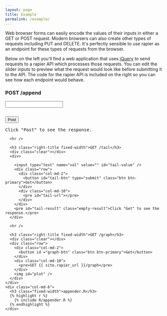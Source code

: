 ```yaml
---
layout: page
title: Example
permalink: /example/
---
```


Web browser forms can easily encode the values of their inputs in either a GET or POST request. Modern browsers can also create other types of requests including PUT and DELETE. It's perfectly sensible to use rapier as an endpoint for these types of requests from the browser.

Below on the left you'll find a web application that uses [jQuery](http://jquery.com/) to send requests to a rapier API which processes those requests. You can edit the slider inputs to preview what the request would look like before submitting it to the API. The code for the rapier API is included on the right so you can see how each endpoint would behave.

  <div class="row">
    <div class="col-md-6 right-border">
      <h3 class="right-title fixed-width">POST /append</h3>
      <div class="clear"></div>
      <input type="text" name="val" value="" id="post-value" />
      <pre id="value-url"></pre>
      <div class="row">
        <div class="col-md-2">
          <button id="post-btn" type="submit" class="btn btn-primary">Post</button>
        </div>
        <div class="col-md-10">
          <pre id="post-result" class="empty-result">Click "Post" to see the response.</pre>
        </div>
      </div>

      <hr />

      <h3 class="right-title fixed-width">GET /tail</h3>
      <div class="clear"></div>
      <div>

        <input type="text" name="val" value="" id="tail-value" />
        <div class="row">
          <div class="col-md-2">
            <button id="tail-btn" type="submit" class="btn btn-primary">Get</button>
          </div>
          <div class="col-md-10">
            <pre id="tail-url"></pre>
          </div>
        </div>
        <pre id="tail-result" class="empty-result">Click "Get" to see the response.</pre>
      </div>
      
      <hr />

      <h3 class="right-title fixed-width">GET /graph</h3>
      <div class="clear"></div>
      <div class="row">
        <div class="col-md-2">
          <button id ="graph-btn" class="btn btn-primary">Get</button>
        </div>
        <div class="col-md-10">
          <pre>GET {{ site.rapier_url }}/graph</pre>
        </div>
        <img id="plot" />
      </div>
    </div>
    <div class="col-md-6">
      <h3 class="fixed-width">appender.R</h3>
      {% highlight r %}
        {% include R/appender.R %}
      {% endhighlight %}
    </div>
  </div>


<script type="text/javascript">
  $(function(){
    $("#post-value").ionRangeSlider({
      min: 1,
      max: 100,
      from: 50,
      onChange: function (data) {
        updatePostURLs();
      },
    });

    $("#tail-value").ionRangeSlider({
      min: 1,
      max: 50,
      from: 10,
      onChange: function (data) {
        updateTailURLs();
      },
    });

    function updatePostURLs(){
      var val = $('#post-value').val();
      $('#value-url').text('POST {val: ' + val + '} -> {{ site.rapier_url }}/append');
    }
    
    function updateTailURLs(){
      var val = $('#tail-value').val();
      $('#tail-url').text('GET {{ site.rapier_url }}/tail?n=' + val);
    }

    function updateOutput(res){
      if (res){
        $('#post-result').fadeOut(100).text(JSON.stringify(res)).removeClass('empty-result').fadeOut(100).fadeIn(100);
      }

      return $.get('{{ site.rapier_url }}/tail?n=' + $('#tail-value').val())
      .done(function(tail){
        $('#tail-result').text(JSON.stringify(tail)).removeClass('empty-result').fadeOut(100).fadeIn(100);
        $('#plot').attr('src', '{{ site.rapier_url }}/graph?t=' + new Date().getTime()).fadeOut(100).fadeIn(100);
      });
    }

    // init
    updatePostURLs();
    updateTailURLs();
    updateOutput();

    $('#tail-btn').click(function(){
      $.get('{{ site.rapier_url }}/tail?n=' + $('#tail-value').val())
      .done(function(tail){
        $('#tail-result').text(JSON.stringify(tail)).removeClass('empty-result').fadeOut(100).fadeIn(100);
      })
      .fail(function(err){
        console.log(err);
      });
    });

    $('#post-btn').click(function(){
      $.post('{{ site.rapier_url }}/append', {val: $('#post-value').val() })
      .done(function(res){
        updateOutput(res);
      })
      .fail(function(err){
        console.log(err);
      });
    })

    $('#graph-btn').click(function(){
      $('#plot').attr('src', '{{ site.rapier_url }}/graph?t=' + new Date().getTime()).fadeOut(100).fadeIn(100);
    });

  });
</script>
